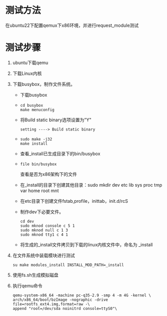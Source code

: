 # **测试方法**

在ubuntu22下配置qemux下x86环境，并进行request_module测试


# **测试步骤**

1. ubuntu下载qemu

2. 下载Linux内核

3. 下载busybox，制作文件系统。

   - 下载busybox

   - ```shell
     cd busybox
     make menuconfig
     ```

   - 将Build static binary选项设置为"Y"

     ```
     setting ----> Build static binary
     ```

   - ```shell
     sudo make -j32
     make install
     ```

   - 查看_install已生成目录下的bin/busybox

   - ```shell
     file bin/busybox
     ```

     查看是否为x86架构下的文件

   - 在_install的目录下创建其他目录：sudo mkdir dev etc lib sys proc tmp var home root mnt

   - 在etc目录下创建文件fstab,profile，inittab，init.d/rcS

   - 制作dev下必要文件。

     ```shell
     cd dev
     sudo mknod console c 5 1
     sudo mknod null c 1 3
     sudo mknod tty1 c 4 1
     ```

   - 将生成的_install文件拷贝到下载的linux内核文件中，命名为 _install

4. 在文件系统中装载模块进行测试

   ```shell
   su make modules_install INSTALL_MOD_PATH=_install
   ```

5. 使用fs.sh生成模拟磁盘

6. 执行qemu命令

   ```shell
   qemu-system-x86_64 -machine pc-q35-2.9 -smp 4 -m 4G -kernel \
   arch/x86_64/boot/bzImage -nographic -drive file=rootfs_ext4.img,format=raw -\
   append "root=/dev/sda noinitrd console=ttyS0"\
   ```
